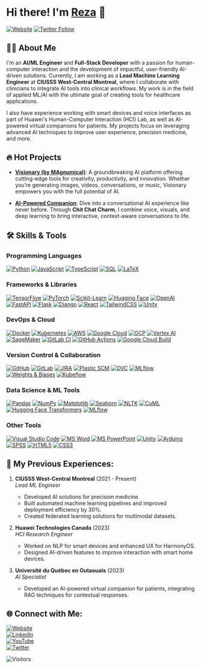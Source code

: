 # Hi there! I'm [Reza][website] 👋

[![Website](https://img.shields.io/website?label=magnumical.ca&style=for-the-badge&url=https%3A%2F%2Fmagnumical.ca)](https://magnumical.ca)
[![Twitter Follow](https://img.shields.io/twitter/follow/reza__amini?color=1DA1F2&logo=twitter&style=for-the-badge)](https://twitter.com/intent/follow?original_referer=https%3A%2F%2Fgithub.com%2Freza__amini&screen_name=reza__amini)

## 👨‍💻 About Me
I'm an **AI/ML Engineer** and **Full-Stack Developer** with a passion for human-computer interaction and the development of impactful, user-friendly AI-driven solutions. Currently, I am working as a **Lead Machine Learning Engineer** at **CIUSSS West-Central Montreal**, where I collaborate with clinicians to integrate AI tools into clinical workflows. My work is in the field of applied ML/AI with the ultimate goal of creating tools for healthcare applications.

I also have experience working with smart devices and voice interfaces as part of Huawei's Human-Computer Interaction (HCI) Lab, as well as AI-powered virtual companions for patients. My projects focus on leveraging advanced AI techniques to improve user experience, precision medicine, and more.

## 🔥 Hot Projects
- **[Visionary (by MAgnumical)](https://platform.magnumical.ca/)**: A groundbreaking AI platform offering cutting-edge tools for creativity, productivity, and innovation. Whether you’re generating images, videos, conversations, or music, Visionary empowers you with the full potential of AI. 

- **[AI-Powered Companion](https://magnumical.ca/chit-chat-charm/)**: Dive into a conversational AI experience like never before. Through **Chit Chat Charm**, I combine voice, visuals, and deep learning to bring interactive, context-aware conversations to life.
  
## 🛠️ Skills & Tools

### **Programming Languages**  
[![Python](https://img.shields.io/badge/-Python-000?&logo=python)](https://python.org) [![JavaScript](https://img.shields.io/badge/-JavaScript-000?&logo=javascript)](https://developer.mozilla.org/en-US/docs/Web/JavaScript) [![TypeScript](https://img.shields.io/badge/-TypeScript-000?&logo=typescript)](https://www.typescriptlang.org/) [![SQL](https://img.shields.io/badge/-SQL-000?&logo=mysql)](https://mysql.com) [![LaTeX](https://img.shields.io/badge/-LaTeX-000?&logo=latex)](https://www.latex-project.org/)

### **Frameworks & Libraries**  
[![TensorFlow](https://img.shields.io/badge/-TensorFlow-000?&logo=tensorflow)](https://www.tensorflow.org) [![PyTorch](https://img.shields.io/badge/-PyTorch-000?&logo=pytorch)](https://pytorch.org) [![Scikit-Learn](https://img.shields.io/badge/-Scikit%20Learn-000?&logo=scikit-learn)](https://scikit-learn.org/stable/) [![Hugging Face](https://img.shields.io/badge/-Hugging%20Face-000?&logo=hugging-face)](https://huggingface.co/) [![OpenAI](https://img.shields.io/badge/-OpenAI-000?&logo=openai)](https://openai.com) [![FastAPI](https://img.shields.io/badge/-FastAPI-000?&logo=fastapi)](https://fastapi.tiangolo.com/) [![Flask](https://img.shields.io/badge/-Flask-000?&logo=flask)](https://flask.palletsprojects.com/) [![Django](https://img.shields.io/badge/-Django-000?&logo=django)](https://www.djangoproject.com/) [![React](https://img.shields.io/badge/-React-000?&logo=react)](https://reactjs.org) [![TailwindCSS](https://img.shields.io/badge/-Tailwind%20CSS-000?&logo=tailwind-css)](https://tailwindcss.com/) [![Unity](https://img.shields.io/badge/-Unity-000?&logo=unity)](https://unity.com/)

### **DevOps & Cloud**  
[![Docker](https://img.shields.io/badge/-Docker-000?&logo=docker)](https://www.docker.com/) [![Kubernetes](https://img.shields.io/badge/-Kubernetes-000?&logo=kubernetes)](https://kubernetes.io) [![AWS](https://img.shields.io/badge/-AWS-000?&logo=amazon)](https://aws.amazon.com) [![Google Cloud](https://img.shields.io/badge/-Google%20Cloud-000?&logo=google-cloud)](https://cloud.google.com) [![GCP](https://img.shields.io/badge/-Google%20Cloud%20Platform-000?&logo=google-cloud)](https://cloud.google.com/) [![Vertex AI](https://img.shields.io/badge/-Vertex%20AI-000?&logo=google-cloud)](https://cloud.google.com/vertex-ai) [![SageMaker](https://img.shields.io/badge/-SageMaker-000?&logo=amazon)](https://aws.amazon.com/sagemaker/) [![GitLab CI](https://img.shields.io/badge/-GitLab%20CI-000?&logo=gitlab)](https://about.gitlab.com/) [![GitHub Actions](https://img.shields.io/badge/-GitHub%20Actions-000?&logo=github)](https://github.com/features/actions) [![Google Cloud Build](https://img.shields.io/badge/-Google%20Cloud%20Build-000?&logo=google-cloud)](https://cloud.google.com/build)

### **Version Control & Collaboration**  
[![GitHub](https://img.shields.io/badge/-GitHub-000?&logo=github)](https://github.com) [![GitLab](https://img.shields.io/badge/-GitLab-000?&logo=gitlab)](https://gitlab.com) [![JIRA](https://img.shields.io/badge/-JIRA-000?&logo=jira)](https://www.atlassian.com/software/jira) [![Plastic SCM](https://img.shields.io/badge/-Plastic%20SCM-000?&logo=plastic-scm)](https://www.plasticscm.com/) [![DVC](https://img.shields.io/badge/-DVC-000?&logo=dataversioncontrol)](https://dvc.org/) [![MLflow](https://img.shields.io/badge/-MLflow-000?&logo=mlflow)](https://mlflow.org/) [![Weights & Biases](https://img.shields.io/badge/-Weights%20%26%20Biases-000?&logo=weights-and-biases)](https://www.wandb.com/) [![Kubeflow](https://img.shields.io/badge/-Kubeflow-000?&logo=kubeflow)](https://www.kubeflow.org/)

### **Data Science & ML Tools**  
[![Pandas](https://img.shields.io/badge/-Pandas-000?&logo=pandas)](https://pandas.pydata.org/) [![NumPy](https://img.shields.io/badge/-NumPy-000?&logo=numpy)](https://numpy.org/) [![Matplotlib](https://img.shields.io/badge/-Matplotlib-000?&logo=matplotlib)](https://matplotlib.org/) [![Seaborn](https://img.shields.io/badge/-Seaborn-000?&logo=seaborn)](https://seaborn.pydata.org/) [![NLTK](https://img.shields.io/badge/-NLTK-000?&logo=nltk)](https://www.nltk.org/) [![CuML](https://img.shields.io/badge/-CuML-000?&logo=nvidia)](https://rapids.ai/) [![Hugging Face Transformers](https://img.shields.io/badge/-Hugging%20Face%20Transformers-000?&logo=hugging-face)](https://huggingface.co/transformers/) [![MLflow](https://img.shields.io/badge/-MLflow-000?&logo=mlflow)](https://mlflow.org/)

### **Other Tools**  
[![Visual Studio Code](https://img.shields.io/badge/-Visual%20Studio%20Code-000?&logo=visual-studio-code)](https://code.visualstudio.com/) [![MS Word](https://img.shields.io/badge/-MS%20Word-000?&logo=microsoft)](https://www.microsoft.com/en-us/microsoft-365/word) [![MS PowerPoint](https://img.shields.io/badge/-MS%20PowerPoint-000?&logo=microsoft-powerpoint)](https://www.microsoft.com/en-us/microsoft-365/powerpoint) [![Unity](https://img.shields.io/badge/-Unity-000?&logo=unity)](https://unity.com/) [![Arduino](https://img.shields.io/badge/-Arduino-000?&logo=arduino)](https://www.arduino.cc/) [![SPSS](https://img.shields.io/badge/-SPSS-000?&logo=ibm)](https://www.ibm.com/analytics/spss-statistics-software) [![HTML5](https://img.shields.io/badge/-HTML5-000?&logo=html5)](https://developer.mozilla.org/en-US/docs/Web/HTML) [![CSS3](https://img.shields.io/badge/-CSS3-000?&logo=css3)](https://developer.mozilla.org/en-US/docs/Web/CSS)



## 🚀 My Previous Experiences:
1. **CIUSSS West-Central Montreal** (2021 - Present)  
   *Lead ML Engineer*  
   - Developed AI solutions for precision medicine.
   - Built automated machine learning pipelines and improved deployment efficiency by 30%.
   - Created federated learning solutions for multimodal datasets.

2. **Huawei Technologies Canada** (2023)  
   *HCI Research Engineer*  
   - Worked on NLP for smart devices and enhanced UX for HarmonyOS.
   - Designed AI-driven features to improve interaction with smart home devices.

3. **Université du Québec en Outaouais** (2023)  
   *AI Specialist*  
   - Developed an AI-powered virtual companion for patients, integrating RAG techniques for contextual responses.

## 🌐 Connect with Me:
[![Website](https://img.shields.io/badge/-Website-000?&logo=globe&logoColor=white)](https://magnumical.ca)  
[![LinkedIn](https://img.shields.io/badge/-LinkedIn-000?&logo=linkedin&logoColor=0077B5)](https://www.linkedin.com/in/reza-amini-8a8685159/)  
[![YouTube](https://img.shields.io/badge/-YouTube-000?&logo=youtube&logoColor=FF0000)](https://www.youtube.com/channel/UCZzM5Fq1Cpn49NuCpy2LdiQ)  
[![Twitter](https://img.shields.io/badge/-X-000?&logo=twitter&logoColor=1DA1F2)](https://X.com/reza__amini)

![Visitors](https://api.visitorbadge.io/api/visitors?path=https%3A%2F%2Fgithub.com%2Fmagnumical%2Fmagnumical&label=visitors&countColor=%23263759&style=flat)

[website]: https://magnumical.ca
[twitter]: https://twitter.com/reza__amini
[youtube]: https://www.youtube.com/channel/UCZzM5Fq1Cpn49NuCpy2LdiQ
[instagram]: https://instagram.com/rezaz_shots
[linkedin]: https://www.linkedin.com/in/rezaag/
